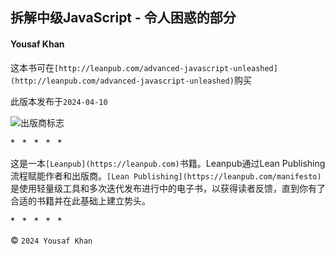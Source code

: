 ## 拆解中级JavaScript - 令人困惑的部分

#### Yousaf Khan

这本书可在`[http://leanpub.com/advanced-javascript-unleashed](http://leanpub.com/advanced-javascript-unleashed)`购买

此版本发布于`2024-04-10`

![出版商标志](images/leanpub-logo.png)

*   *   *   *   *

这是一本`[Leanpub](https://leanpub.com)`书籍。Leanpub通过Lean Publishing流程赋能作者和出版商。`[Lean Publishing](https://leanpub.com/manifesto)`是使用轻量级工具和多次迭代发布进行中的电子书，以获得读者反馈，直到你有了合适的书籍并在此基础上建立势头。

*   *   *   *   *

© `2024 Yousaf Khan`
